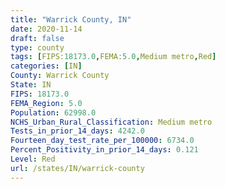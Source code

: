 ```yaml
---
title: "Warrick County, IN"
date: 2020-11-14
draft: false
type: county
tags: [FIPS:18173.0,FEMA:5.0,Medium metro,Red]
categories: [IN]
County: Warrick County
State: IN
FIPS: 18173.0
FEMA_Region: 5.0
Population: 62998.0
NCHS_Urban_Rural_Classification: Medium metro
Tests_in_prior_14_days: 4242.0
Fourteen_day_test_rate_per_100000: 6734.0
Percent_Positivity_in_prior_14_days: 0.121
Level: Red
url: /states/IN/warrick-county
---
```



